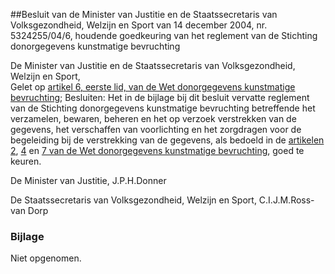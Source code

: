 <meta http-equiv='Content-Type' content='text/html; charset=utf-8' />

##Besluit van de Minister van Justitie en de Staatssecretaris van Volksgezondheid, Welzijn en Sport van 14 december 2004, nr. 5324255/04/6, houdende goedkeuring van het reglement van de Stichting donorgegevens kunstmatige bevruchting

De Minister van Justitie en de Staatssecretaris van Volksgezondheid, Welzijn en Sport,  
Gelet op [artikel 6, eerste lid, van de Wet donorgegevens kunstmatige bevruchting](../../../../../../../../wet/wet/donorgegevens/kunstmatige/bevruchting/BWBR0013642/README.md);
Besluiten:     Het in de bijlage bij dit besluit vervatte reglement van de Stichting donorgegevens kunstmatige bevruchting betreffende het verzamelen, bewaren, beheren en het op verzoek verstrekken van de gegevens, het verschaffen van voorlichting en het zorgdragen voor de begeleiding bij de verstrekking van de gegevens, als bedoeld in de [artikelen 2](../../../../../../../../wet/wet/donorgegevens/kunstmatige/bevruchting/BWBR0013642/README.md), [4](../../../../../../../../wet/wet/donorgegevens/kunstmatige/bevruchting/BWBR0013642/README.md) en [7 van de Wet donorgegevens kunstmatige bevruchting](../../../../../../../../wet/wet/donorgegevens/kunstmatige/bevruchting/BWBR0013642/README.md), goed te keuren.     

De 
Minister van Justitie, 
J.P.H.Donner 

De 
Staatssecretaris van Volksgezondheid, Welzijn en Sport, 
C.I.J.M.Ross-van Dorp   

### Bijlage  

Niet opgenomen.  
